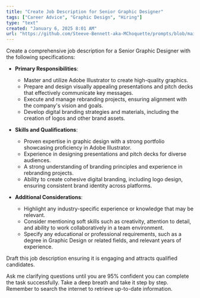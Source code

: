 ```yaml
---
title: "Create Job Description for Senior Graphic Designer"
tags: ["Career Advice", "Graphic Design", "Hiring"]
type: "text"
created: "January 6, 2025 8:01 AM"
url: "https://github.com/Steeve-Bennett-aka-MChoquette/prompts/blob/main/create_job_description_senior_graphic_designer.md"
---
```


Create a comprehensive job description for a Senior Graphic Designer with the following specifications:

- **Primary Responsibilities**:
  - Master and utilize Adobe Illustrator to create high-quality graphics.
  - Prepare and design visually appealing presentations and pitch decks that effectively communicate key messages.
  - Execute and manage rebranding projects, ensuring alignment with the company's vision and goals.
  - Develop digital branding strategies and materials, including the creation of logos and other brand assets.

- **Skills and Qualifications**:
  - Proven expertise in graphic design with a strong portfolio showcasing proficiency in Adobe Illustrator.
  - Experience in designing presentations and pitch decks for diverse audiences.
  - A strong understanding of branding principles and experience in rebranding projects.
  - Ability to create cohesive digital branding, including logo design, ensuring consistent brand identity across platforms.

- **Additional Considerations**:
  - Highlight any industry-specific experience or knowledge that may be relevant.
  - Consider mentioning soft skills such as creativity, attention to detail, and ability to work collaboratively in a team environment.
  - Specify any educational or professional requirements, such as a degree in Graphic Design or related fields, and relevant years of experience.

Draft this job description ensuring it is engaging and attracts qualified candidates. 

Ask me clarifying questions until you are 95% confident you can complete the task successfully. Take a deep breath and take it step by step. Remember to search the internet to retrieve up-to-date information.